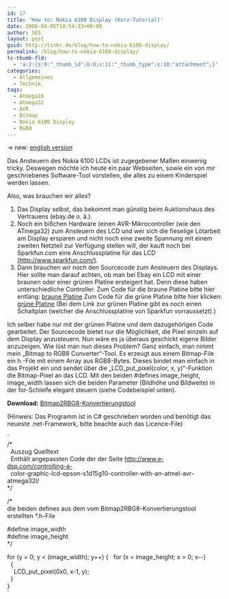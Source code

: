 ```yaml
---
id: 17
title: 'How to: Nokia 6100 Display (Kurz-Tutorial)'
date: 2008-04-05T10:54:33+00:00
author: SES
layout: post
guid: http://tinkr.de/blog/how-to-nokia-6100-display/
permalink: /blog/how-to-nokia-6100-display/
tc-thumb-fld:
  - 'a:2:{s:9:"_thumb_id";b:0;s:11:"_thumb_type";s:10:"attachment";}'
categories:
  - Allgemeines
  - Technik
tags:
  - Atmega16
  - Atmega32
  - AVR
  - Bitmap
  - Nokia 6100 Display
  - RGB8
---
```

-> new: [english version](http://tinkr.de/nokia6100lcd_en/)

Das Ansteuern des Nokia 6100 LCDs ist zugegebener Maßen einwenig tricky. Deswegen möchte ich heute ein paar Webseiten, sowie ein von mir geschriebenes Software-Tool vorstellen, die alles zu einem Kinderspiel werden lassen.

Also, was brauchen wir alles?
1. Das Display selbst, das bekommt man günstig beim Auktionshaus des Vertrauens (ebay.de o. ä.).
2. Noch ein bißchen Hardware (einen AVR-Mikrocontroller (wie den ATmega32) zum Ansteuern des LCD und wer sich die fieselige Lötarbeit am Display ersparen und nicht noch eine zweite Spannung mit einem zweiten Netzteil zur Verfügung stellen will, der kauft noch bei Sparkfun.com eine Anschlussplatine für das LCD [(http://www.sparkfun.com/)](http://www.sparkfun.com/commerce/product_info.php?products_id=600).
3. Dann brauchen wir noch den Sourcecode zum Ansteuern des Displays. Hier sollte man darauf achten, ob man bei Ebay ein LCD mit einer braunen oder einer grünen Platine ersteigert hat. Denn diese haben unterschiedliche Controller.
Zum Code für die braune Platine bitte hier entlang: [braune Platine](http://thomaspfeifer.net/nokia_6100_display.htm)
Zum Code für die grüne Platine bitte hier klicken: [grüne Platine](http://www.e-dsp.com/controlling-a-color-graphic-lcd-epson-s1d15g10-controller-with-an-atmel-avr-atmega32l/)
(Bei dem Link zur grünen Platine gibt es noch einen Schaltplan (welcher die Anschlussplatine von Sparkfun vorraussetzt).)

Ich selber habe nur mit der grünen Platine und dem dazugehörigen Code gearbeitet. Der Sourcecode bietet nur die Möglichkeit, die Pixel einzeln auf dem Display anzusteuern. Nun wäre es ja überaus geschickt eigene Bilder anzuzeigen. Wie löst man nun dieses Problem?
Ganz einfach, man nimmt mein &#8222;Bitmap to RGB8 Converter&#8220;-Tool. Es erzeugt aus einem Bitmap-File ein h.-File mit einem Array aus RGB8-Bytes. Dieses bindet man einfach in das Projekt ein und sendet über die &#8222;LCD\_put\_pixel(color, x, y)&#8220;-Funktion die Bitmap-Pixel an das LCD. Mit den beiden #defines image\_height, image\_width lassen sich die beiden Parameter (Bildhöhe und Bildweite) in der for-Schleife elegant steuern (siehe Codebeispiel unten).

**Download:**
[Bitmap2RBG8-Konvertierungstool](/assets/2008/04/rgb2bmp.exe "Bitmap2RBG8-Konvertierungstool")

(Hinweis: Das Programm ist in C# geschrieben worden und benötigt das neueste .net-Framework, bitte beachte auch das Licence-File)

`<br />
  /*<br />
   &nbsp;&nbsp;Auszug Quelltext<br />
   &nbsp;&nbsp;Enthält angepassten Code der der Seite http://www.e-dsp.com/controlling-a-<br />
   &nbsp;&nbsp;color-graphic-lcd-epson-s1d15g10-controller-with-an-atmel-avr-atmega32l/<br />
  */ </p>
<p> /*<br />
  die beiden defines aus dem vom Bitmap2RBG8-Konvertierungstool erstellten *.h-File</p>
<p>  #define image_width<br />
  #define image_height<br />
*/</p>
<p>  for (y = 0; y < (image_width); y++)
  {
  &nbsp;&nbsp;for (x = image_height; x > 0; x--)<br />
  &nbsp;&nbsp;{<br />
  &nbsp;&nbsp;&nbsp;&nbsp;LCD_put_pixel(0x0, x-1, y);<br />
  &nbsp;&nbsp;}<br />
  }<br />
`
